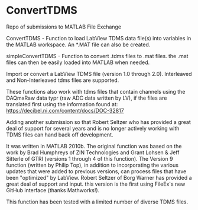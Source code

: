 ConvertTDMS
============

Repo of submissions to MATLAB File Exchange

ConvertTDMS - Function to load LabView TDMS data file(s) into variables in the MATLAB workspace. An *.MAT file can also be created.

simpleConvertTDMS - Function to convert .tdms files to .mat files. the .mat files can then be easily loaded into MATLAB when needed.


Import or convert a LabView TDMS file (version 1.0 through 2.0).  Interleaved and Non-Interleaved tdms files are supported.

These functions also work with tdms files that contain channels using the DAQmxRaw data typr (raw ADC data written by LV), if the files are translated first using the information found at: https://decibel.ni.com/content/docs/DOC-32817

Adding another submission so that Robert Seltzer who has provided a great deal of support for several years and is no longer actively working with TDMS files can hand back off development.

It was written in MATLAB 2010b. The original function was based on the work by Brad Humphreys of ZIN Technologies and Grant Lohsen & Jeff Sitterle of GTRI (versions 1 through 4 of this function). The Version 9 function (written by Philip Top), in addition to incorporating the various updates that were added to previous versions, can process files that have been "optimized" by LabView. Robert Seltzer of Borg Warner has provided a great deal of support and input.  this version is the first using FileEx's new GitHub interface (thanks Mathworks!).

This function has been tested with a limited number of diverse TDMS files.
